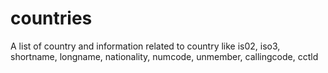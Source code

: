 countries
=========

A list of country and information related to country like is02, iso3, shortname, longname, nationality, numcode, unmember, callingcode, cctld
